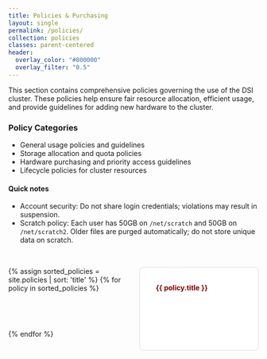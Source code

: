 ```yaml
---
title: Policies & Purchasing
layout: single
permalink: /policies/
collection: policies
classes: parent-centered
header:
  overlay_color: "#800000"
  overlay_filter: "0.5"
---
```


This section contains comprehensive policies governing the use of the DSI cluster. These policies help ensure fair resource allocation, efficient usage, and provide guidelines for adding new hardware to the cluster.

<style>
.tile-grid {
  display: grid;
  grid-template-columns: repeat(3, 1fr);
  gap: 1.5rem;
  padding: 2rem 0;
  list-style: none;
  margin: 0;
}

@media (max-width: 1024px) {
  .tile-grid {
    grid-template-columns: repeat(2, 1fr);
  }
}
@media (max-width: 600px) {
  .tile-grid {
    grid-template-columns: 1fr;
  }
}

.tile {
  display: block;
  padding: 2rem;
  border: 1px solid #ddd;
  border-radius: 8px;
  text-decoration: none;
  color: inherit;
  background-color: #fff;
  transition: transform 0.2s, box-shadow 0.2s;
  height: 100%;
}
.tile:hover {
  transform: translateY(-5px);
  box-shadow: 0 4px 12px rgba(0,0,0,0.1);
  text-decoration: none;
}
.tile h4 {
  margin-top: 0;
  color: #800000;
}
</style>

### Policy Categories

- General usage policies and guidelines  
- Storage allocation and quota policies  
- Hardware purchasing and priority access guidelines  
- Lifecycle policies for cluster resources  

#### Quick notes
- Account security: Do not share login credentials; violations may result in suspension.
- Scratch policy: Each user has 50GB on `/net/scratch` and 50GB on `/net/scratch2`. Older files are purged automatically; do not store unique data on scratch.

<div class="tile-grid">
  {% assign sorted_policies = site.policies | sort: 'title' %}
  {% for policy in sorted_policies %}
    <a href="{{ policy.url | relative_url }}" class="tile">
      <h4>{{ policy.title }}</h4>
    </a>
  {% endfor %}
</div>
